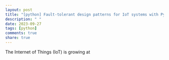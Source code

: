 ```yaml
---
layout: post
title: "[python] Fault-tolerant design patterns for IoT systems with Python"
description: " "
date: 2023-09-27
tags: [python]
comments: true
share: true
---
```


The Internet of Things (IoT) is growing at